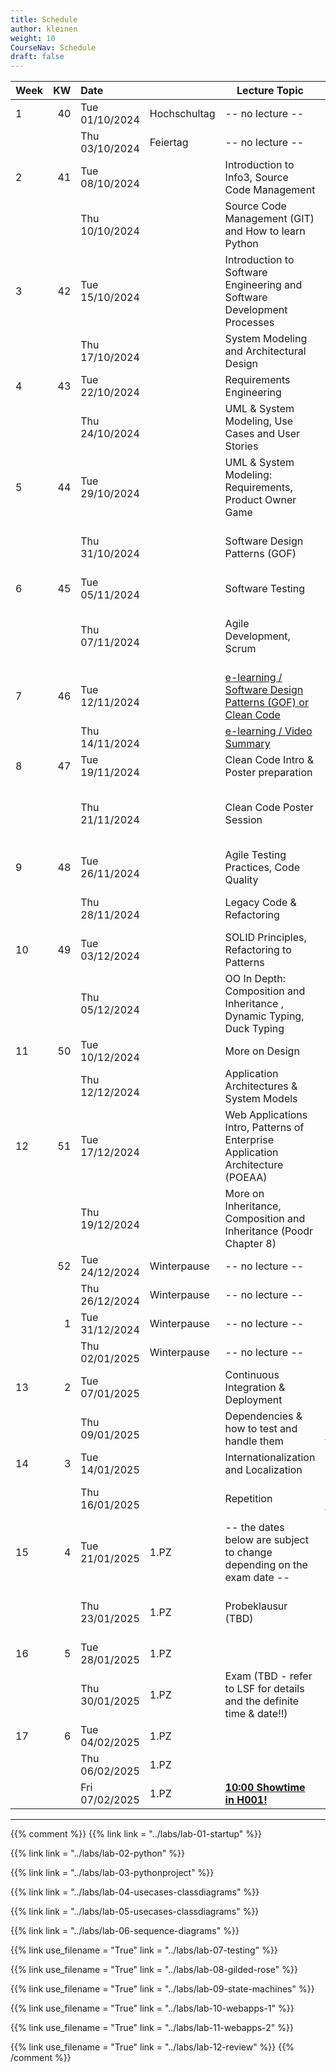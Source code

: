 ```yaml
---
title: Schedule
author: kleinen
weight: 10
CourseNav: Schedule
draft: false
---
```




| Week |  KW | Date           |              | Lecture Topic                                                                                | Lab                                         |
| :--- | --: | :------------- | :----------- | -------------------------------------------------------------------------------------------- | :------------------------------------------ |
| 1    |  40 | Tue 01/10/2024 | Hochschultag | -- no lecture --                                                                             |                                             |
|      |     | Thu 03/10/2024 | Feiertag     | -- no lecture --                                                                             |                                             |
| 2    |  41 | Tue 08/10/2024 |              | Introduction to Info3, Source Code Management                                                |                                             |
|      |     | Thu 10/10/2024 |              | Source Code Management (GIT) and How to learn Python                                         | Lab 1: Python and Git Practice              |
| 3    |  42 | Tue 15/10/2024 |              | Introduction to Software Engineering and Software Development Processes                      |                                             |
|      |     | Thu 17/10/2024 |              | System Modeling and Architectural Design                                                     | Lab 1: Python and Git Practice              |
| 4    |  43 | Tue 22/10/2024 |              | Requirements Engineering                                                                     |                                             |
|      |     | Thu 24/10/2024 |              | UML & System Modeling, Use Cases and User Stories                                            | Lab 2: Use Cases and Class Diagrams         |
| 5    |  44 | Tue 29/10/2024 |              | UML & System Modeling: Requirements,  Product Owner Game                                     |                                             |
|      |     | Thu 31/10/2024 |              | Software Design Patterns (GOF)                                                               | Lab 2: Use Cases and Class Diagrams         |
| 6    |  45 | Tue 05/11/2024 |              | Software Testing                                                                             |                                             |
|      |     | Thu 07/11/2024 |              | Agile Development, Scrum                                                                     | Lab 3: Sequence Diagrams and State Machines |
| 7    |  46 | Tue 12/11/2024 |              | [e-learning / Software Design Patterns (GOF) or Clean Code](../material/e-learning-reviews/) |                                             |
|      |     | Thu 14/11/2024 |              | [e-learning / Video Summary](../material/e-learning-videos/)                                 |                                             |
| 8    |  47 | Tue 19/11/2024 |              | Clean Code Intro &  Poster preparation                                                       |                                             |
|      |     | Thu 21/11/2024 |              | Clean Code Poster Session                                                                    | Lab 3: Sequence Diagrams and State Machines |
| 9    |  48 | Tue 26/11/2024 |              | Agile Testing Practices, Code Quality                                                        |                                             |
|      |     | Thu 28/11/2024 |              | Legacy Code & Refactoring                                                                    | Lab 4: Testing and Refactoring              |
| 10   |  49 | Tue 03/12/2024 |              | SOLID Principles, Refactoring to Patterns                                                    |                                             |
|      |     | Thu 05/12/2024 |              | OO In Depth: Composition and Inheritance , Dynamic Typing, Duck Typing                       | Lab 4: Testing and Refactoring              |
| 11   |  50 | Tue 10/12/2024 |              | More on Design                                                                               |                                             |
|      |     | Thu 12/12/2024 |              | Application Architectures &  System Models                                                   | Lab 5: Enterprise Applications              |
| 12   |  51 | Tue 17/12/2024 |              | Web Applications Intro, Patterns of Enterprise Application Architecture (POEAA)              |                                             |
|      |     | Thu 19/12/2024 |              | More on Inheritance, Composition and Inheritance (Poodr Chapter 8)                           | Lab 5: Enterprise Applications              |
|      |  52 | Tue 24/12/2024 | Winterpause  | -- no lecture --                                                                             |                                             |
|      |     | Thu 26/12/2024 | Winterpause  | -- no lecture --                                                                             |                                             |
|      |   1 | Tue 31/12/2024 | Winterpause  | -- no lecture --                                                                             |                                             |
|      |     | Thu 02/01/2025 | Winterpause  | -- no lecture --                                                                             |                                             |
| 13   |   2 | Tue 07/01/2025 |              | Continuous Integration & Deployment                                                          |                                             |
|      |     | Thu 09/01/2025 |              | Dependencies & how to test and handle them                                                   | Lab 6: Refactoring to Patterns              |
| 14   |   3 | Tue 14/01/2025 |              | Internationalization and Localization                                                        |                                             |
|      |     | Thu 16/01/2025 |              | Repetition                                                                                   | Lab 6: Refactoring to Patterns              |
| 15   |   4 | Tue 21/01/2025 | 1.PZ         |   -- the dates below are subject to change depending on the exam date --                                                                                           |                                             |
|      |     | Thu 23/01/2025 | 1.PZ         | Probeklausur (TBD)                                                                           |  Trail Exam and Late Lab Reviews                                         |
| 16   |   5 | Tue 28/01/2025 | 1.PZ         |                                                                                              |                                             |
|      |     | Thu 30/01/2025 | 1.PZ         | Exam (TBD - refer to LSF for details and the definite time & date!!)                         |   Exam                                          |
| 17   |   6 | Tue 04/02/2025 | 1.PZ         |                                                                                              |                                             |
|      |     | Thu 06/02/2025 | 1.PZ         |                                                                                              | Lab 6 Reviews                                       |
|      |     | Fri 07/02/2025 | 1.PZ         | **[10:00 Showtime in H001!](https://showtime.f4.htw-berlin.de/)**                            | Lab 7: Showtime                             |

--- 

       
               

{{% comment %}}
{{% link link = "../labs/lab-01-startup" %}}                              
                                                                          
{{% link  link = "../labs/lab-02-python" %}}                              
                                                                          
{{% link  link = "../labs/lab-03-pythonproject" %}}                       
                                                                          
{{% link  link = "../labs/lab-04-usecases-classdiagrams" %}}              
                                                                          
{{% link  link = "../labs/lab-05-usecases-classdiagrams" %}}              
                                                                          
{{% link  link = "../labs/lab-06-sequence-diagrams" %}}                   
                                                                          
{{% link use_filename = "True" link = "../labs/lab-07-testing" %}}        
                                                                          
{{% link use_filename = "True" link = "../labs/lab-08-gilded-rose" %}}    
                                                                          
{{% link  use_filename = "True" link = "../labs/lab-09-state-machines" %}}
                                                                          
{{% link use_filename = "True" link = "../labs/lab-10-webapps-1" %}}      
                                                                          
{{% link use_filename = "True" link = "../labs/lab-11-webapps-2" %}}      

{{% link use_filename = "True" link = "../labs/lab-12-review" %}} 
{{% /comment %}}